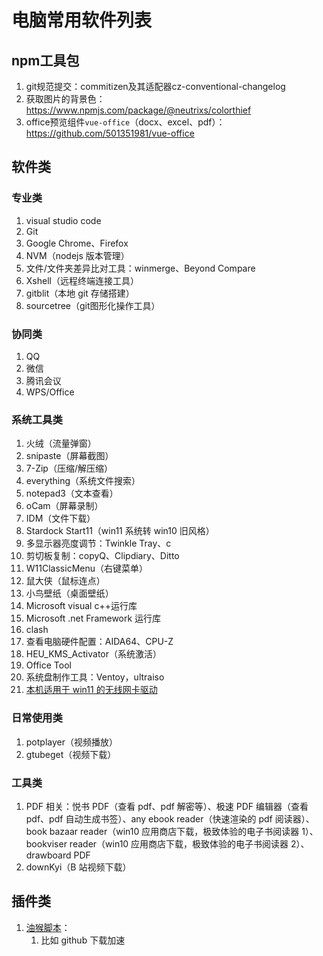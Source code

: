 # 电脑常用软件列表

## npm工具包

1. git规范提交：commitizen及其适配器cz-conventional-changelog
2. 获取图片的背景色：https://www.npmjs.com/package/@neutrixs/colorthief
3. office预览组件`vue-office`（docx、excel、pdf）：https://github.com/501351981/vue-office

## 软件类

### 专业类

1.  visual studio code
2.  Git
3.  Google Chrome、Firefox
4.  NVM（nodejs 版本管理）
5.  文件/文件夹差异比对工具：winmerge、Beyond Compare
6.  Xshell（远程终端连接工具）
7.  gitblit（本地 git 存储搭建）
8.  sourcetree（git图形化操作工具）

### 协同类

1.  QQ
2.  微信
3.  腾讯会议
4.  WPS/Office

### 系统工具类

1.  火绒（流量弹窗）
2.  snipaste（屏幕截图）
3.  7-Zip（压缩/解压缩）
4.  everything（系统文件搜索）
5.  notepad3（文本查看）
6.  oCam（屏幕录制）
7.  IDM（文件下载）
8.  Stardock Start11（win11 系统转 win10 旧风格）
9.  多显示器亮度调节：Twinkle Tray、c
10. 剪切板复制：copyQ、Clipdiary、Ditto
11. W11ClassicMenu（右键菜单）
12. 鼠大侠（鼠标连点）
13. 小鸟壁纸（桌面壁纸）
14. Microsoft visual c++运行库
15. Microsoft .net Framework 运行库
16. clash
17. 查看电脑硬件配置：AIDA64、CPU-Z
18. HEU_KMS_Activator（系统激活）
19. Office Tool
20. 系统盘制作工具：Ventoy，ultraiso
21. [本机适用于 win11 的无线网卡驱动](https://support.lenovo.com/ch/en/downloads/ds552327-mediatek-mt7921-wireless-lan-driver-for-windows-10-version-2004-or-later-thinkpad-l14-gen-2-types-20x5-20x6-l15-gen-2-types-20x7-20x8)

### 日常使用类

1.  potplayer（视频播放）
2.  gtubeget（视频下载）

### 工具类

1.  PDF 相关：悦书 PDF（查看 pdf、pdf 解密等）、极速 PDF 编辑器（查看 pdf、pdf 自动生成书签）、any ebook reader（快速渲染的 pdf 阅读器）、book bazaar reader（win10 应用商店下载，极致体验的电子书阅读器 1）、bookviser reader（win10 应用商店下载，极致体验的电子书阅读器 2）、drawboard PDF
2.  downKyi（B 站视频下载）

## 插件类

1. [油猴脚本](https://greasyfork.org/zh-CN)：
   1. 比如 github 下载加速
